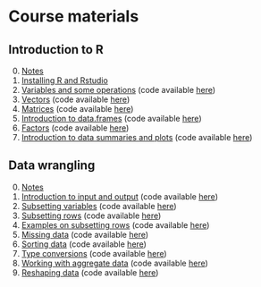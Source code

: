 # Course materials

## Introduction to R
0. [Notes](https://vicpena.github.io/sta9750/introR.pdf)
1. [Installing R and Rstudio](https://www.youtube.com/watch?v=6GBZxrQyzM0)
2. [Variables and some operations](https://youtu.be/ICvvPu5hgcs) (code available [here](https://vicpena.github.io/videos/variables.R))
3. [Vectors](https://youtu.be/lu8ETrp5TxE) (code available [here](https://vicpena.github.io/R/vectors.R))
4. [Matrices](https://youtu.be/ojJ-x413pbo) (code available [here](https://vicpena.github.io/R/matrices.R))
5. [Introduction to data.frames](https://youtu.be/e7vpHDuiEo8) (code available [here](https://vicpena.github.io/R/dataframes.R)) 
6. [Factors](https://youtu.be/ua49uY2MQUM) (code available [here](https://vicpena.github.io/R/factors.R)) 
7. [Introduction to data summaries and plots](https://youtu.be/FbZHX8kXzBk) (code available [here](https://vicpena.github.io/R/summaries.R)) 

## Data wrangling
0. [Notes](https://vicpena.github.io/sta9750/wrangle1.pdf)
1. [Introduction to input and output](https://youtu.be/Y5MksUnH2S0) (code available [here](https://vicpena.github.io/R/io.R))
2. [Subsetting variables](https://youtu.be/ed-PtvZu2xw) (code available [here](https://vicpena.github.io/R/subsetvars.R))
3. [Subsetting rows](https://youtu.be/WWzZRRU7AA8) (code available [here](https://vicpena.github.io/R/subsetrows.R))
4. [Examples on subsetting rows](https://youtu.be/AFkpOrTn6BQ) (code available [here](https://vicpena.github.io/R/examplesrows.R))
5. [Missing data](https://youtu.be/xkrGEp381iA) (code available [here](https://vicpena.github.io/R/missingdata.R))
6. [Sorting data](https://youtu.be/1w7vxl_xAKA) (code available [here](https://vicpena.github.io/R/sortingdata.R))
7. [Type conversions](https://youtu.be/_6Q_r9xeg3g) (code available [here](https://vicpena.github.io/R/typeconversions.R))
8. [Working with aggregate data](https://youtu.be/RoE1XKFSPOE) (code available [here](https://vicpena.github.io/R/aggregatedata.R))
9. [Reshaping data](https://youtu.be/Kf1rkBAwcTk) (code available [here](https://vicpena.github.io/R/reshaping.R))
